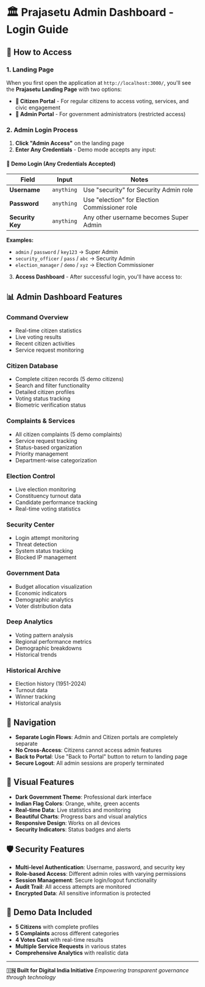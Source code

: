 # 🏛️ Prajasetu Admin Dashboard - Login Guide

## 🚀 How to Access

### 1. **Landing Page**
When you first open the application at `http://localhost:3000/`, you'll see the **Prajasetu Landing Page** with two options:

- **👥 Citizen Portal** - For regular citizens to access voting, services, and civic engagement
- **👑 Admin Portal** - For government administrators (restricted access)

### 2. **Admin Login Process**

1. **Click "Admin Access"** on the landing page
2. **Enter Any Credentials** - Demo mode accepts any input:

#### 🔐 Demo Login (Any Credentials Accepted)

| Field | Input | Notes |
|-------|-------|-------|
| **Username** | `anything` | Use "security" for Security Admin role |
| **Password** | `anything` | Use "election" for Election Commissioner role |
| **Security Key** | `anything` | Any other username becomes Super Admin |

**Examples:**
- `admin` / `password` / `key123` → Super Admin
- `security_officer` / `pass` / `abc` → Security Admin  
- `election_manager` / `demo` / `xyz` → Election Commissioner

3. **Access Dashboard** - After successful login, you'll have access to:

## 📊 Admin Dashboard Features

### **Command Overview**
- Real-time citizen statistics
- Live voting results
- Recent citizen activities
- Service request monitoring

### **Citizen Database**
- Complete citizen records (5 demo citizens)
- Search and filter functionality
- Detailed citizen profiles
- Voting status tracking
- Biometric verification status

### **Complaints & Services**
- All citizen complaints (5 demo complaints)
- Service request tracking
- Status-based organization
- Priority management
- Department-wise categorization

### **Election Control**
- Live election monitoring
- Constituency turnout data
- Candidate performance tracking
- Real-time voting statistics

### **Security Center**
- Login attempt monitoring
- Threat detection
- System status tracking
- Blocked IP management

### **Government Data**
- Budget allocation visualization
- Economic indicators
- Demographic analytics
- Voter distribution data

### **Deep Analytics**
- Voting pattern analysis
- Regional performance metrics
- Demographic breakdowns
- Historical trends

### **Historical Archive**
- Election history (1951-2024)
- Turnout data
- Winner tracking
- Historical analysis

## 🔄 Navigation

- **Separate Login Flows**: Admin and Citizen portals are completely separate
- **No Cross-Access**: Citizens cannot access admin features
- **Back to Portal**: Use "Back to Portal" button to return to landing page
- **Secure Logout**: All admin sessions are properly terminated

## 🎨 Visual Features

- **Dark Government Theme**: Professional dark interface
- **Indian Flag Colors**: Orange, white, green accents
- **Real-time Data**: Live statistics and monitoring
- **Beautiful Charts**: Progress bars and visual analytics
- **Responsive Design**: Works on all devices
- **Security Indicators**: Status badges and alerts

## 🛡️ Security Features

- **Multi-level Authentication**: Username, password, and security key
- **Role-based Access**: Different admin roles with varying permissions
- **Session Management**: Secure login/logout functionality
- **Audit Trail**: All access attempts are monitored
- **Encrypted Data**: All sensitive information is protected

## 📱 Demo Data Included

- **5 Citizens** with complete profiles
- **5 Complaints** across different categories
- **4 Votes Cast** with real-time results
- **Multiple Service Requests** in various states
- **Comprehensive Analytics** with realistic data

---

**🇮🇳 Built for Digital India Initiative**
*Empowering transparent governance through technology*